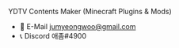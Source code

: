 YDTV Contents Maker (Minecraft Plugins & Mods)

- 📧 E-Mail jumyeongwoo@gmail.com
- 📞 Discord 애좀#4900

<!---
AeJoM/AeJoM is a ✨ special ✨ repository because its `README.md` (this file) appears on your GitHub profile.
You can click the Preview link to take a look at your changes.
--->
